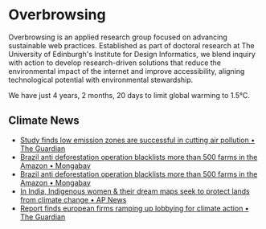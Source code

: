 # Overbrowsing

Overbrowsing is an applied research group focused on advancing sustainable web practices. Established as part of doctoral research at The University of Edinburgh's Institute for Design Informatics, we blend inquiry with action to develop research-driven solutions that reduce the environmental impact of the internet and improve accessibility, aligning technological potential with environmental stewardship.

<!-- clock-time -->
We have just 4 years, 2 months, 20 days to limit global warming to 1.5°C.
<!-- /clock-time -->

## Climate News
<!-- clock-news -->
- [Study finds low emission zones are successful in cutting air pollution • The Guardian](https://www.theguardian.com/environment/2025/may/16/low-emission-zones-successful-cutting-air-pollution-researchers-find )
- [Brazil anti deforestation operation blacklists more than 500 farms in the Amazon • Mongabay](https://news.mongabay.com/short-article/2025/05/brazil-antideforestation-operation-blacklists-more-than-500-farms-in-the-amazon/ )
- [Brazil anti deforestation operation blacklists more than 500 farms in the Amazon • Mongabay](https://www.dailyclimate.org/colombia-recognizes-indigenous-governments-in-amazon-in-historic-shift-toward-autonomy-2672024931.html )
- [In India, Indigenous women & their dream maps seek to protect lands from climate change • AP News](https://apnews.com/article/india-women-farmers-climate-change-indigenous-fe099e6b33589330f7aa1bb27da75005 )
- [Report finds european firms ramping up lobbying for climate action • The Guardian](https://www.theguardian.com/environment/2025/may/14/european-firms-ramping-up-lobbying-for-climate-action-report-finds )
<!-- /clock-news -->

